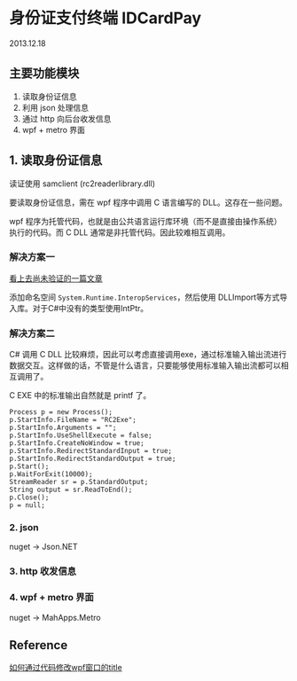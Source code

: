 身份证支付终端 IDCardPay
======================

2013.12.18

主要功能模块
----------------

1.	读取身份证信息
2.	利用 json 处理信息
3.	通过 http 向后台收发信息
4.	wpf + metro 界面


##	1. 读取身份证信息

读证使用 samclient (rc2readerlibrary.dll)

要读取身份证信息，需在 wpf 程序中调用 C 语言编写的 DLL。这存在一些问题。

wpf 程序为托管代码，也就是由公共语言运行库环境（而不是直接由操作系统）执行的代码。而 C DLL 通常是非托管代码。因此较难相互调用。

###	解决方案一

[看上去尚未验证的一篇文章](http://blog.csdn.net/jarvischu/article/details/6634185)

添加命名空间 `System.Runtime.InteropServices`，然后使用 DLLImport等方式导入库。对于C#中没有的类型使用IntPtr。

###	解决方案二

C# 调用 C DLL 比较麻烦，因此可以考虑直接调用exe，通过标准输入输出流进行数据交互。这样做的话，不管是什么语言，只要能够使用标准输入输出流都可以相互调用了。

C EXE 中的标准输出自然就是 printf 了。

	Process p = new Process();
	p.StartInfo.FileName = "RC2Exe";
	p.StartInfo.Arguments = "";
	p.StartInfo.UseShellExecute = false;
	p.StartInfo.CreateNoWindow = true;
	p.StartInfo.RedirectStandardInput = true;
	p.StartInfo.RedirectStandardOutput = true;
	p.Start();
	p.WaitForExit(10000);
	StreamReader sr = p.StandardOutput;
	String output = sr.ReadToEnd();
	p.Close();
	p = null;


###	2. json

nuget -> Json.NET

###	3. http 收发信息
 

###	4. wpf + metro 界面

nuget -> MahApps.Metro


Reference
----------------


[如何通过代码修改wpf窗口的title](http://book.51cto.com/art/200809/91353.htm)